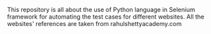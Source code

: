 This repository is all about the use of Python language in Selenium framework for automating the test cases for different websites.
All the websites' references are taken from rahulshettyacademy.com
